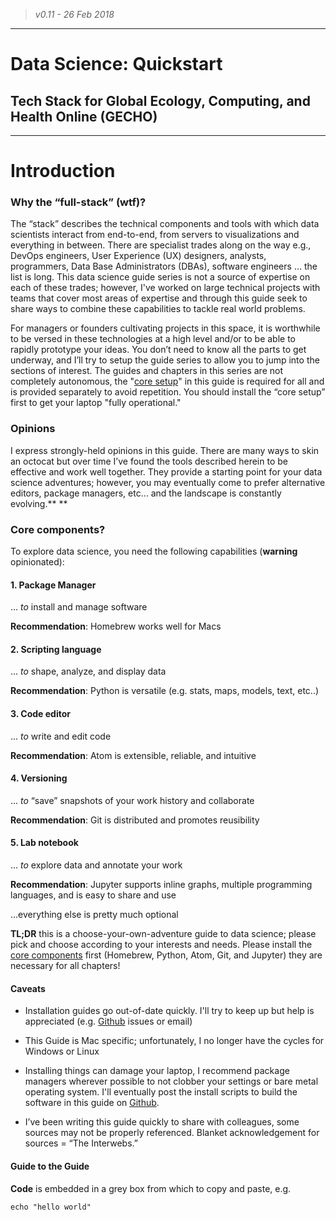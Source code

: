 > _v0.11 - 26 Feb 2018_

---

# Data Science: Quickstart

## Tech Stack for Global Ecology, Computing, and Health Online \(GECHO\)

---

# Introduction

### **Why the “full-stack” \(wtf\)?**

The “stack” describes the technical components and tools with which data scientists interact from end-to-end, from servers to visualizations and everything in between. There are specialist trades along on the way e.g., DevOps engineers, User Experience \(UX\) designers, analysts, programmers, Data Base Administrators \(DBAs\), software engineers … the list is long. This data science guide series is not a source of expertise on each of these trades; however, I've worked on large technical projects with teams that cover most areas of expertise and through this guide seek to share ways to combine these capabilities to tackle real world problems.

For managers or founders cultivating projects in this space, it is worthwhile to be versed in these technologies at a high level and/or to be able to rapidly prototype your ideas. You don’t need to know all the parts to get underway, and I’ll try to setup the guide series to allow you to jump into the sections of interest. The guides and chapters in this series are not completely autonomous, the "[core setup](/ch0-getting-started.md)" in this guide is required for all and is provided separately to avoid repetition.  You should install the “core setup” first to get your laptop "fully operational."

### **Opinions**

I express strongly-held opinions in this guide. There are many ways to skin an octocat but over time I’ve found the tools described herein to be effective and work well together. They provide a starting point for your data science adventures; however, you may eventually come to prefer alternative editors, package managers, etc… and the landscape is constantly evolving.**  **

### **Core components?**

To explore data science, you need the following capabilities \(**warning** opinionated\):

#### 1. Package Manager

... _to_ install and manage software

**Recommendation**: Homebrew works well for Macs

#### 2. Scripting language

... _to_ shape, analyze, and display data

**Recommendation**: Python is versatile \(e.g. stats, maps, models, text, etc..\)

#### 3. Code editor

... _to_ write and edit code

**Recommendation**: Atom is extensible, reliable, and intuitive

#### 4. Versioning

... _to_ “save” snapshots of your work history and collaborate

**Recommendation**: Git is distributed and promotes reusibility

#### 5. Lab notebook

... _to_ explore data and annotate your work

**Recommendation**: Jupyter supports inline graphs, multiple programming languages, and is easy to share and use

...everything else is pretty much optional

**TL;DR** this is a choose-your-own-adventure guide to data science; please pick and choose according to your interests and needs. Please install the [core components](/ch0-getting-started.md) first \(Homebrew, Python, Atom, Git, and Jupyter\) they are necessary for all chapters!

#### **Caveats**

* Installation guides go out-of-date quickly. I'll try to keep up but help is appreciated \(e.g. [Github](https://github.com/gecholabs) issues or email\)

* This Guide is Mac specific; unfortunately, I no longer have the cycles for Windows or Linux

* Installing things can damage your laptop, I recommend package managers wherever possible to not clobber your settings or bare metal operating system. I'll eventually post the install scripts to build the software in this guide on [Github](https://github.com/gecholabs).

* I’ve been writing this guide quickly to share with colleagues, some sources may not be properly referenced. Blanket acknowledgement for sources = “The Interwebs.”

#### **Guide to the Guide**

**Code** is embedded in a grey box from which to copy and paste, e.g.

```
echo "hello world"
```



